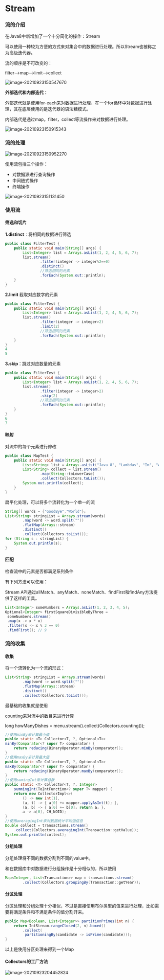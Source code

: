# Stream

### 流的介绍

在Java8中新增加了一个十分简化的操作：Stream

可以使用一种较为方便的方式来对集合中的数据进行处理。所以Stream也被称之为高级迭代器。

流的顺序是不可改变的：

filter-->map-->limit-->collect

![image-20210923150547670](https://i.loli.net/2021/10/05/4C28D7xScMgd5Ak.png)

**外部迭代和内部迭代**：

外部迭代就是使用for-each来对数据进行处理，在一个for循环中对数据进行处理，其在底层使用的是迭代器的语法糖模式。

内部迭代是通过map，filter，collect等流操作来对数据进行处理。

![image-20210923150915343](https://i.loli.net/2021/10/05/G92cD3tHNfgXRLV.png)

### 流的处理

![image-20210923150952270](https://i.loli.net/2021/10/05/XkdugTqYn7LAQOU.png)

使用流包括三个操作：

- 对数据源进行查询操作
- 中间链式操作
- 终端操作

![image-20210923151131450](https://i.loli.net/2021/10/05/TxGJM5Wv7FQ1omP.png)

### 使用流

#### 筛选和切片

**1.distinct**：将相同的数据进行筛选

```java
public class FilterTest {
    public static void main(String[] args) {
        List<Integer> list = Arrays.asList(1, 2, 4, 5, 6, 7);
        list.stream()
                .filter(integer -> integer%2==0)
                .distinct()
                //筛选相同的元素
                .forEach(System.out::println);
    }
}
```

**2.limit** 截取对应数字的元素

```java
public class FilterTest {
    public static void main(String[] args) {
        List<Integer> list = Arrays.asList(1, 2, 4, 5, 6, 7);
        list.stream()
                .filter(integer -> integer>2)
                .limit(2)
                //筛选相同的元素
                .forEach(System.out::println);
    }
}
4
5
```

**3.skip**：跳过对应数量的元素

```java
public class FilterTest {
    public static void main(String[] args) {
        List<Integer> list = Arrays.asList(1, 2, 4, 5, 6, 7);
        list.stream()
                .filter(integer -> integer>2)
                .skip(2)
                //筛选相同的元素
                .forEach(System.out::println);
    }
}
6
7
```

#### 映射

对流中的每个元素进行修改

```java
public class MapTest {
    public static void main(String[] args) {
        List<String> list = Arrays.asList("Java 8", "Lambdas", "In", "Action");
        List<String> collect = list.stream()
                .map(String::toLowerCase)
                .collect(Collectors.toList());
        System.out.println(collect);
    }
}
```

扁平化处理，可以将多个流转化为一个单一的流

```java
String[] words = {"GoodBye","World"};
List<String> stringList = Arrays.stream(words)
        .map(word -> word.split(""))
        .flatMap(Arrays::stream)
        .distinct()
        .collect(Collectors.toList());
for (String s : stringList) {
    System.out.println(s);
}
```

#### 匹配

检查流中的元素是否都满足系列条件

有下列方法可以使用：

Stream  API通过allMatch、anyMatch、noneMatch、findFirst和findAny方法提供了这样的工具。

```java
List<Integer> someNumbers = Arrays.asList(1, 2, 3, 4, 5); 
Optional<Integer> firstSquareDivisibleByThree = 
 someNumbers.stream() 
 .map(x -> x * x) 
 .filter(x -> x % 3 == 0) 
 .findFirst(); // 9 
```

### 流的收集

#### 收集

将一个流转化为一个流的形式：

```java
List<String> stringList = Arrays.stream(words)
        .map(word -> word.split(""))
        .flatMap(Arrays::stream)
        .distinct()
        .collect(Collectors.toList());
```

最基础的收集就是使用

counting来对流中的数目来进行计算

long howManyDishes = menu.stream().collect(Collectors.counting()); 

```java
//使用minBy来计算最小值
public static <T> Collector<T, ?, Optional<T>>
minBy(Comparator<? super T> comparator) {
    return reducing(BinaryOperator.minBy(comparator));
}
//使用maxBy来计算最大值
public static <T> Collector<T, ?, Optional<T>>
maxBy(Comparator<? super T> comparator) {
    return reducing(BinaryOperator.maxBy(comparator));
}
//使用sumingInt来计算总数
public static <T> Collector<T, ?, Integer>
    summingInt(ToIntFunction<? super T> mapper) {
    return new CollectorImpl<>(
        () -> new int[1],
        (a, t) -> { a[0] += mapper.applyAsInt(t); },
        (a, b) -> { a[0] += b[0]; return a; },
        a -> a[0], CH_NOID);
}
//使用averagingInt来对数据统计平均值信息
Double collect = transactions.stream()
    .collect(Collectors.averagingInt(Transaction::getValue));
System.out.println(collect);
```

#### 分组处理

分组处理将不同的数据分割到不同的value中。

和在数据库中对数据进行分组操作是十分相似的，所以使用

```java
Map<Integer, List<Transaction>> map = transactions.stream()
        .collect(Collectors.groupingBy(Transaction::getYear));
```

#### 分区处理

分区处理和分组处理十分相似，不过是直接使用布尔类型的值来进行处理，比如需要将满足条件和不满足条件的值分割开来。

```java
public Map<Boolean, List<Integer>> partitionPrimes(int n) { 
 	return IntStream.rangeClosed(2, n).boxed() 
 		.collect( 
		 partitioningBy(candidate -> isPrime(candidate))); 
} 
```

以上是使用分区处理来得到一个Map

#### Collectors的工厂方法

![image-20210923204452824](https://i.loli.net/2021/10/05/pdg4I86HVEaGYMQ.png)

